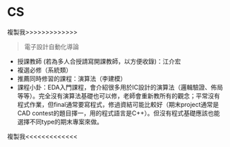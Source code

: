 # CS

複製我&gt;&gt;&gt;&gt;&gt;&gt;&gt;&gt;&gt;&gt;&gt;&gt;&gt;

> 電子設計自動化導論

* 授課教師 \(若為多人合授請寫開課教師，以方便收錄\)：江介宏
* 複選必修（系統類）
* 推薦同時修習的課程：演算法（李建模）
* 課程小卦：EDA入門課程，會介紹很多用於IC設計的演算法（邏輯驗證、佈局等等）。完全沒有演算法基礎也可以修，老師會重新教所有的觀念；平常沒有程式作業，但final通常要寫程式，修過資結可能比較好（期末project通常是CAD contest的題目擇一，用的程式語言是C++）。但沒有程式基礎應該也能選擇不同type的期末專案來做。

複製我&lt;&lt;&lt;&lt;&lt;&lt;&lt;&lt;&lt;&lt;&lt;&lt;&lt;



